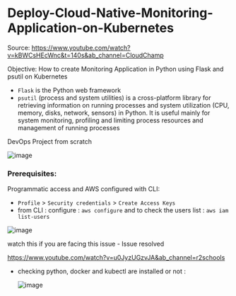 # Deploy-Cloud-Native-Monitoring-Application-on-Kubernetes

Source: https://www.youtube.com/watch?v=kBWCsHEcWnc&t=140s&ab_channel=CloudChamp

Objective: How to create Monitoring Application in Python using Flask and psutil on Kubernetes

- `Flask` is the Python web framework
-  `psutil` (process and system utilities) is a cross-platform library for retrieving information on running processes and system utilization (CPU, memory, disks, network, sensors) in Python. It is useful mainly for system monitoring, profiling and limiting process resources and management of running processes

DevOps Project from scratch


![image](https://github.com/balajisomasale/Deploy-Cloud-Native-Monitoring-Application-on-Kubernetes/assets/35003840/68c0f11a-c59b-4006-b258-7ae98e22db49)

### Prerequisites:

Programmatic access and AWS configured with CLI: 

- `Profile` > `Security credentials` > `Create Access Keys`
- from CLI : configure : `aws configure` and to check the users list : `aws iam list-users`

![image](https://github.com/balajisomasale/Deploy-Cloud-Native-Monitoring-Application-on-Kubernetes/assets/35003840/d7a26ca6-de36-45eb-b988-fabb406757cc)

watch this if you are facing this issue - Issue resolved 

https://www.youtube.com/watch?v=u0JyzUGzvJA&ab_channel=r2schools

- checking python, docker and kubectl are installed or not :

  ![image](https://github.com/balajisomasale/Deploy-Cloud-Native-Monitoring-Application-on-Kubernetes/assets/35003840/cab6bcb7-e0fa-4ba6-a38c-e2c072d61338)
